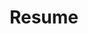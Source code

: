 ---
layout: resume
title: Resume
description: >
  Resume of Xavi Portilla Edo.
hide_description: true
menu: true
order: 3
left_column:
 - work
 - volunteer
 - awards
 - publications
 # - references
right_column:
 - languages
 # - skills
 - education
 - interests
---